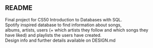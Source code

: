 ## README <br />
Final project for CS50 Introduction to Databases with SQL. <br/>
Spotify inspired database to find information about songs, <br/>
albums, artists, users (+ which artists they follow and which songs they have liked) and playlists the users have created. <br/>
Design info and further details available on DESIGN.md <br/>
